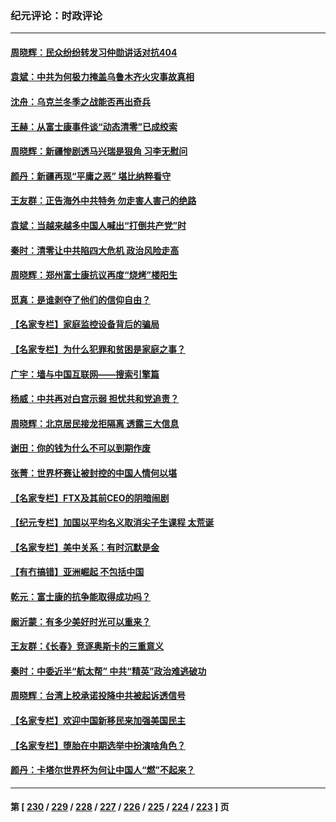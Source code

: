 ### 纪元评论：时政评论
---
#### [周晓辉：民众纷纷转发习仲勋讲话对抗404](../../pages/nsc1025/n13874155.md) 
#### [袁斌：中共为何极力掩盖乌鲁木齐火灾事故真相](../../pages/nsc1025/n13873970.md) 
#### [沈舟：乌克兰冬季之战能否再出奇兵](../../pages/nsc1025/n13873921.md) 
#### [王赫：从富士康事件谈“动态清零”已成绞索](../../pages/nsc1025/n13873854.md) 
#### [周晓辉：新疆惨剧透马兴瑞是狠角 习李无慰问](../../pages/nsc1025/n13873817.md) 
#### [颜丹：新疆再现“平庸之恶” 堪比纳粹看守](../../pages/nsc1025/n13873805.md) 
#### [王友群：正告海外中共特务 勿走害人害己的绝路](../../pages/nsc1025/n13873818.md) 
#### [袁斌：当越来越多中国人喊出“打倒共产党”时](../../pages/nsc1025/n13873487.md) 
#### [秦时：清零让中共陷四大危机 政治风险走高](../../pages/nsc1025/n13873305.md) 
#### [周晓辉：郑州富士康抗议再度“烧烤”楼阳生](../../pages/nsc1025/n13873226.md) 
#### [觅真：是谁剥夺了他们的信仰自由？](../../pages/nsc1025/n13873169.md) 
#### [【名家专栏】家庭监控设备背后的骗局](../../pages/nsc1025/n13873058.md) 
#### [【名家专栏】为什么犯罪和贫困是家庭之事？](../../pages/nsc1025/n13872999.md) 
#### [广宇：墙与中国互联网——搜索引擎篇](../../pages/nsc1025/n13872921.md) 
#### [杨威：中共再对白宫示弱 担忧共和党追责？](../../pages/nsc1025/n13872691.md) 
#### [周晓辉：北京居民接龙拒隔离 透露三大信息](../../pages/nsc1025/n13872521.md) 
#### [谢田：你的钱为什么不可以到期作废](../../pages/nsc1025/n13872436.md) 
#### [张菁：世界杯赛让被封控的中国人情何以堪](../../pages/nsc1025/n13872516.md) 
#### [【名家专栏】FTX及其前CEO的阴暗闹剧](../../pages/nsc1025/n13872390.md) 
#### [【纪元专栏】加国以平均名义取消尖子生课程 太荒诞](../../pages/nsc1025/n13872449.md) 
#### [【名家专栏】美中关系：有时沉默是金](../../pages/nsc1025/n13872304.md) 
#### [【有冇搞错】亚洲崛起 不包括中国](../../pages/nsc1025/n13872087.md) 
#### [乾元：富士康的抗争能取得成功吗？](../../pages/nsc1025/n13872241.md) 
#### [阚沂蒙：有多少美好时光可以重来？](../../pages/nsc1025/n13872175.md) 
#### [王友群：《长春》竞逐奥斯卡的三重意义](../../pages/nsc1025/n13871916.md) 
#### [秦时：中委近半“航太帮” 中共“精英”政治难逃破功](../../pages/nsc1025/n13871945.md) 
#### [周晓辉：台湾上校承诺投降中共被起诉透信号](../../pages/nsc1025/n13871766.md) 
#### [【名家专栏】欢迎中国新移民来加强美国民主](../../pages/nsc1025/n13871625.md) 
#### [【名家专栏】堕胎在中期选举中扮演啥角色？](../../pages/nsc1025/n13871613.md) 
#### [颜丹：卡塔尔世界杯为何让中国人“燃”不起来？](../../pages/nsc1025/n13871758.md) 

---
#### 第 [ [230](./230.md) / [229](./229.md) / [228](./228.md) / [227](./227.md) / [226](./226.md) / [225](./225.md) / [224](./224.md) / [223](./223.md) ] 页
